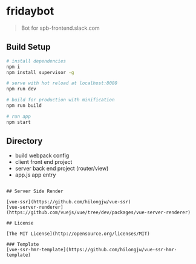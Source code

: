 # fridaybot

> Bot for spb-frontend.slack.com



## Build Setup

``` bash
# install dependencies
npm i
npm install supervisor -g

# serve with hot reload at localhost:8080
npm run dev

# build for production with minification
npm run build

# run app
npm start
```

## Directory

- build     webpack config
- client    front end project
- server    back end project (router/view) 
- app.js    app entry


```

## Server Side Render 

[vue-ssr](https://github.com/hilongjw/vue-ssr)
[vue-server-renderer](https://github.com/vuejs/vue/tree/dev/packages/vue-server-renderer)

## License

[The MIT License](http://opensource.org/licenses/MIT)

### Template
[vue-ssr-hmr-template](https://github.com/hilongjw/vue-ssr-hmr-template)